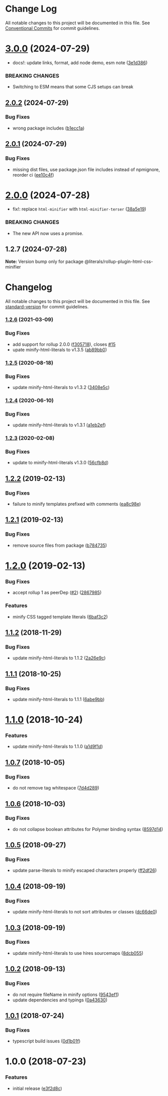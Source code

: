 # Change Log

All notable changes to this project will be documented in this file.
See [Conventional Commits](https://conventionalcommits.org) for commit guidelines.

# [3.0.0](https://github.com/JulianCataldo/literals/compare/@literals/rollup-plugin-html-css-minifier@2.0.2...@literals/rollup-plugin-html-css-minifier@3.0.0) (2024-07-29)

* docs!: update links, format, add node demo, esm note ([3e1d386](https://github.com/JulianCataldo/literals/commit/3e1d3862e7929d1e42b0e54c8f2aa65d7f76c883))

### BREAKING CHANGES

* Switching to ESM means that some CJS setups can
break

## [2.0.2](https://github.com/JulianCataldo/literals/compare/@literals/rollup-plugin-html-css-minifier@2.0.1...@literals/rollup-plugin-html-css-minifier@2.0.2) (2024-07-29)

### Bug Fixes

* wrong package includes ([b1ecc1a](https://github.com/JulianCataldo/literals/commit/b1ecc1aceae9d0cc57fed8c1e153f35bfc7d3a34))

## [2.0.1](https://github.com/JulianCataldo/literals/compare/@literals/rollup-plugin-html-css-minifier@2.0.0...@literals/rollup-plugin-html-css-minifier@2.0.1) (2024-07-29)

### Bug Fixes

* missing dist files, use package.json file includes instead of npmignore, reorder ci ([ee10c4f](https://github.com/JulianCataldo/literals/commit/ee10c4fc71759bbe48534673ca06bcfd82be3871))

# [2.0.0](https://github.com/JulianCataldo/literals/compare/@literals/rollup-plugin-html-css-minifier@1.2.7...@literals/rollup-plugin-html-css-minifier@2.0.0) (2024-07-28)

* fix!: replace `html-minifier` with `html-minifier-terser` ([38a5e19](https://github.com/JulianCataldo/literals/commit/38a5e19d9a250d2eb39518b741450a6b2d0b5785))

### BREAKING CHANGES

* The new API now uses a promise.

## 1.2.7 (2024-07-28)

**Note:** Version bump only for package @literals/rollup-plugin-html-css-minifier

# Changelog

All notable changes to this project will be documented in this file. See [standard-version](https://github.com/conventional-changelog/standard-version) for commit guidelines.

### [1.2.6](https://github.com/asyncLiz/rollup-plugin-minify-html-literals/compare/v1.2.5...v1.2.6) (2021-03-09)

### Bug Fixes

* add support for rollup 2.0.0 ([f305718](https://github.com/asyncLiz/rollup-plugin-minify-html-literals/commit/f30571856c744efc3a90cc2f5b0c97a122ea3043)), closes [#15](https://github.com/asyncLiz/rollup-plugin-minify-html-literals/issues/15)
* upate minify-html-literals to v1.3.5 ([ab89bb0](https://github.com/asyncLiz/rollup-plugin-minify-html-literals/commit/ab89bb00b2391b7c342f05cca73d640f68e7c7c5))

### [1.2.5](https://github.com/asyncLiz/rollup-plugin-minify-html-literals/compare/v1.2.4...v1.2.5) (2020-08-18)

### Bug Fixes

* update minify-html-literals to v1.3.2 ([3408e5c](https://github.com/asyncLiz/rollup-plugin-minify-html-literals/commit/3408e5c8edd76452dc58745444e33e70ef1a93e3))

### [1.2.4](https://github.com/asyncLiz/rollup-plugin-minify-html-literals/compare/v1.2.3...v1.2.4) (2020-06-10)

### Bug Fixes

* update minify-html-literals to v1.3.1 ([a1eb2ef](https://github.com/asyncLiz/rollup-plugin-minify-html-literals/commit/a1eb2ef26587c2abc521ffe66d16a6c22451043b))

### [1.2.3](https://github.com/asyncLiz/rollup-plugin-minify-html-literals/compare/v1.2.2...v1.2.3) (2020-02-08)

### Bug Fixes

- update to minify-html-literals v1.3.0 ([56cfb8d](https://github.com/asyncLiz/rollup-plugin-minify-html-literals/commit/56cfb8d3dfc5d828a824cbeb92c3aab53bda379a))

<a name="1.2.2"></a>

## [1.2.2](https://github.com/asyncLiz/rollup-plugin-minify-html-literals/compare/v1.2.1...v1.2.2) (2019-02-13)

### Bug Fixes

- failure to minify templates prefixed with comments ([ea8c98e](https://github.com/asyncLiz/rollup-plugin-minify-html-literals/commit/ea8c98e))

<a name="1.2.1"></a>

## [1.2.1](https://github.com/asyncLiz/rollup-plugin-minify-html-literals/compare/v1.2.0...v1.2.1) (2019-02-13)

### Bug Fixes

- remove source files from package ([b784735](https://github.com/asyncLiz/rollup-plugin-minify-html-literals/commit/b784735))

<a name="1.2.0"></a>

# [1.2.0](https://github.com/asyncLiz/rollup-plugin-minify-html-literals/compare/v1.1.2...v1.2.0) (2019-02-13)

### Bug Fixes

- accept rollup 1 as peerDep ([#2](https://github.com/asyncLiz/rollup-plugin-minify-html-literals/issues/2)) ([2867985](https://github.com/asyncLiz/rollup-plugin-minify-html-literals/commit/2867985))

### Features

- minify CSS tagged template literals ([6baf3c2](https://github.com/asyncLiz/rollup-plugin-minify-html-literals/commit/6baf3c2))

<a name="1.1.2"></a>

## [1.1.2](https://github.com/asyncLiz/rollup-plugin-minify-html-literals/compare/v1.1.1...v1.1.2) (2018-11-29)

### Bug Fixes

- update minify-html-literals to 1.1.2 ([2a26e9c](https://github.com/asyncLiz/rollup-plugin-minify-html-literals/commit/2a26e9c))

<a name="1.1.1"></a>

## [1.1.1](https://github.com/asyncLiz/rollup-plugin-minify-html-literals/compare/v1.1.0...v1.1.1) (2018-10-25)

### Bug Fixes

- update minify-html-literals to 1.1.1 ([6abe9bb](https://github.com/asyncLiz/rollup-plugin-minify-html-literals/commit/6abe9bb))

<a name="1.1.0"></a>

# [1.1.0](https://github.com/asyncLiz/rollup-plugin-minify-html-literals/compare/v1.0.7...v1.1.0) (2018-10-24)

### Features

- update minify-html-literals to 1.1.0 ([a1d9f1d](https://github.com/asyncLiz/rollup-plugin-minify-html-literals/commit/a1d9f1d))

<a name="1.0.7"></a>

## [1.0.7](https://github.com/asyncLiz/rollup-plugin-minify-html-literals/compare/v1.0.6...v1.0.7) (2018-10-05)

### Bug Fixes

- do not remove tag whitespace ([7d4d289](https://github.com/asyncLiz/rollup-plugin-minify-html-literals/commit/7d4d289))

<a name="1.0.6"></a>

## [1.0.6](https://github.com/asyncLiz/rollup-plugin-minify-html-literals/compare/v1.0.5...v1.0.6) (2018-10-03)

### Bug Fixes

- do not collapse boolean attributes for Polymer binding syntax ([8597d14](https://github.com/asyncLiz/rollup-plugin-minify-html-literals/commit/8597d14))

<a name="1.0.5"></a>

## [1.0.5](https://github.com/asyncLiz/rollup-plugin-minify-html-literals/compare/v1.0.4...v1.0.5) (2018-09-27)

### Bug Fixes

- update parse-literals to minify escaped characters properly ([ff2df26](https://github.com/asyncLiz/rollup-plugin-minify-html-literals/commit/ff2df26))

<a name="1.0.4"></a>

## [1.0.4](https://github.com/asyncLiz/rollup-plugin-minify-html-literals/compare/v1.0.3...v1.0.4) (2018-09-19)

### Bug Fixes

- update minify-html-literals to not sort attributes or classes ([dc66de0](https://github.com/asyncLiz/rollup-plugin-minify-html-literals/commit/dc66de0))

<a name="1.0.3"></a>

## [1.0.3](https://github.com/asyncLiz/rollup-plugin-minify-html-literals/compare/v1.0.2...v1.0.3) (2018-09-19)

### Bug Fixes

- update minify-html-literals to use hires sourcemaps ([8dcb055](https://github.com/asyncLiz/rollup-plugin-minify-html-literals/commit/8dcb055))

<a name="1.0.2"></a>

## [1.0.2](https://github.com/asyncLiz/rollup-plugin-minify-html-literals/compare/v1.0.1...v1.0.2) (2018-09-13)

### Bug Fixes

- do not require fileName in minify options ([9543ef1](https://github.com/asyncLiz/rollup-plugin-minify-html-literals/commit/9543ef1))
- update dependencies and typings ([0a43630](https://github.com/asyncLiz/rollup-plugin-minify-html-literals/commit/0a43630))

<a name="1.0.1"></a>

## [1.0.1](https://github.com/asyncLiz/rollup-plugin-minify-html-literals/compare/v1.0.0...v1.0.1) (2018-07-24)

### Bug Fixes

- typescript build issues ([0d1b01f](https://github.com/asyncLiz/rollup-plugin-minify-html-literals/commit/0d1b01f))

<a name="1.0.0"></a>

# 1.0.0 (2018-07-23)

### Features

- initial release ([e3f2d8c](https://github.com/asyncLiz/rollup-plugin-minify-html-literals/commit/e3f2d8c))
